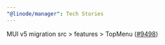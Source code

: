 ```yaml
---
"@linode/manager": Tech Stories
---
```


MUI v5 migration src > features > TopMenu ([#9498](https://github.com/linode/manager/pull/9498))
